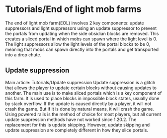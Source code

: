 # Tutorials/End of light mob farms
The end of light mob farm(EOL) involves 2 key components: update suppressors and light suppressors using an update suppressor to prevent the portals from updating when the side obsidian blocks are removed. This creates a sliced portal in which mobs can spawn where the light level is 0. The light suppressors allow the light levels of the portal blocks to be 0, meaning that mobs can spawn directly into the portals and get transported into a drop chute.

## Update suppression
Main article: Tutorials/Update suppression
Update suppression is a glitch that allows the player to update certain blocks without causing updates to another. The main use is to make sliced portals which is a key component of this farm. It is used to place blocks in impossible block states, usually done by stack overflow. If the update is caused directly by a player, it will not crash the game. But if it is done by natural means, it will crash the game. Using powered rails is the method of choice for most players, but all current update suppression methods have not worked since 1.20.2. The replacement for this is update skipping. However, update skipping and update suppression are completely different in how they slice portals.

